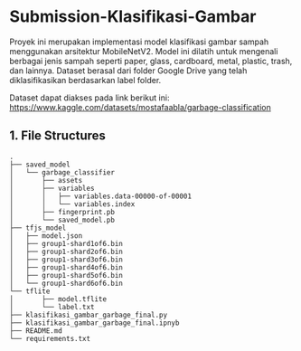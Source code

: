 # Submission-Klasifikasi-Gambar
Proyek ini merupakan implementasi model klasifikasi gambar sampah menggunakan arsitektur MobileNetV2. Model ini dilatih untuk mengenali berbagai jenis sampah seperti paper, glass, cardboard, metal, plastic, trash, dan lainnya. Dataset berasal dari folder Google Drive yang telah diklasifikasikan berdasarkan label folder.

Dataset dapat diakses pada link berikut ini: https://www.kaggle.com/datasets/mostafaabla/garbage-classification

## 1. File Structures
```
.
├── saved_model
│   └── garbage_classifier
│       ├── assets
│       ├── variables
│       │   ├── variables.data-00000-of-00001
│       │   └── variables.index
│       ├── fingerprint.pb
│       └── saved_model.pb
├── tfjs_model
│   ├── model.json
│   ├── group1-shard1of6.bin
│   ├── group1-shard2of6.bin
│   ├── group1-shard3of6.bin
│   ├── group1-shard4of6.bin
│   ├── group1-shard5of6.bin
│   └── group1-shard6of6.bin
└── tflite
│       ├── model.tflite
│       └── label.txt
├── klasifikasi_gambar_garbage_final.py
├── klasifikasi_gambar_garbage_final.ipnyb
├── README.md
└── requirements.txt
```
